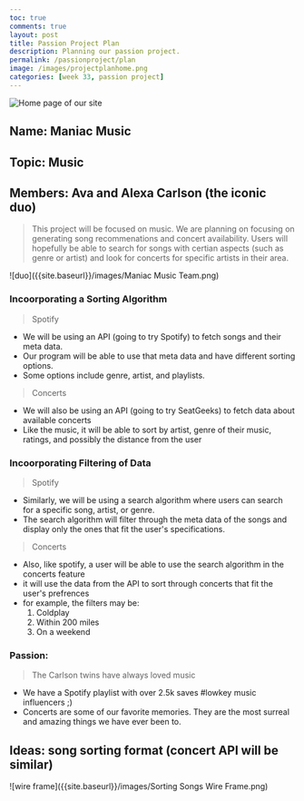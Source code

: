 ```yaml
---
toc: true
comments: true
layout: post
title: Passion Project Plan 
description: Planning our passion project.
permalink: /passionproject/plan
image: /images/projectplanhome.png
categories: [week 33, passion project]
---
```

![Home page of our site]({{site.baseurl}}/images/projectplanhome.png)

## Name: Maniac Music
## Topic: Music
## Members: Ava and Alexa Carlson (the iconic duo)

> This project will be focused on music. We are planning on focusing on generating song recommenations and concert availability. Users will hopefully be able to search for songs with certian aspects (such as genre or artist) and look for concerts for specific artists in their area.

![duo]({{site.baseurl}}/images/Maniac Music Team.png)

### Incoorporating a Sorting Algorithm
> Spotify
- We will be using an API (going to try Spotify) to fetch songs and their meta data.
- Our program will be able to use that meta data and have different sorting options.
- Some options include genre, artist, and playlists.

> Concerts
- We will also be using an API (going to try SeatGeeks) to fetch data about available concerts
- Like the music, it will be able to sort by artist, genre of their music, ratings, and possibly the distance from the user

### Incoorporating Filtering of Data
> Spotify
- Similarly, we will be using a search algorithm where users can search for a specific song, artist, or genre. 
- The search algorithm will filter through the meta data of the songs and display only the ones that fit the user's specifications.

> Concerts
- Also, like spotify, a user will be able to use the search algorithm in the concerts feature
- it will use the data from the API to sort through concerts that fit the user's prefrences
- for example, the filters may be: 
    1. Coldplay
    2. Within 200 miles
    3. On a weekend

### Passion:
> The Carlson twins have always loved music 
- We have a Spotify playlist with over 2.5k saves #lowkey music influencers ;)
- Concerts are some of our favorite memories. They are the most surreal and amazing things we have ever been to.

## Ideas: song sorting format (concert API will be similar)
![wire frame]({{site.baseurl}}/images/Sorting Songs Wire Frame.png)